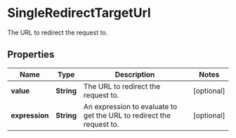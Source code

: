 

# SingleRedirectTargetUrl

The URL to redirect the request to.

## Properties

| Name | Type | Description | Notes |
|------------ | ------------- | ------------- | -------------|
|**value** | **String** | The URL to redirect the request to. |  [optional] |
|**expression** | **String** | An expression to evaluate to get the URL to redirect the request to. |  [optional] |



